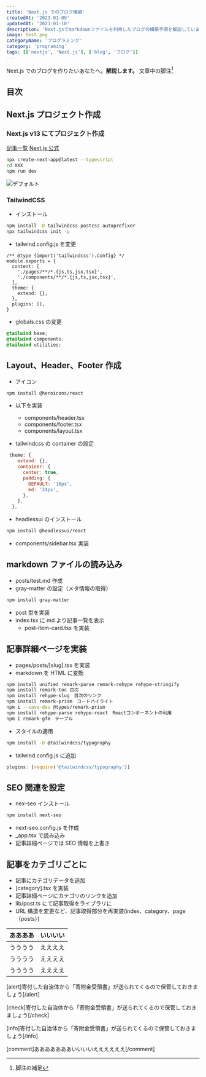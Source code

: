 ```yaml
---
title: 'Next.js でのブログ構築'
createdAt: '2023-01-09'
updatedAt: '2023-01-10'
description: 'Next.jsでmarkdownファイルを利用したブログの構築手順を解説しています。'
image: test.png
categoryName: 'プログラミング'
category: 'programing'
tags: [['nextjs', 'Next.js'], ['blog', 'ブログ']]
---
```


Next.js でのブログを作りたいあなたへ。**解説します。**
文章中の脚注[^1]

## 目次

## Next.js プロジェクト作成

### Next.js v13 にてプロジェクト作成

[記事一覧](/)
[Next.js 公式](https://nextjs.org/docs/getting-started)

```bash
npx create-next-app@latest --typescript
cd XXX
npm run dev
```

![デフォルト](/test.png)

### TailwindCSS

- インストール

```bash
npm install -D tailwindcss postcss autoprefixer
npx tailwindcss init -p
```

- tailwind.config.js を変更

```js[class="line-numbers"]
/** @type {import('tailwindcss').Config} */
module.exports = {
  content: [
    './pages/**/*.{js,ts,jsx,tsx}',
    './components/**/*.{js,ts,jsx,tsx}',
  ],
  theme: {
    extend: {},
  },
  plugins: [],
}
```

- globals.css の変更

```css
@tailwind base;
@tailwind components;
@tailwind utilities;
```

## Layout、Header、Footer 作成

- アイコン

```bash
npm install @heroicons/react
```

- 以下を実装

  - components/header.tsx
  - components/footer.tsx
  - components/layout.tsx

- tailwindcss の container の設定

```js
 theme: {
    extend: {},
    container: {
      center: true,
      padding: {
        DEFAULT: '16px',
        md: '24px',
      },
    },
  },
```

- headlessui のインストール

```bash
npm install @headlessui/react
```

- components/sidebar.tsx 実装

## markdown ファイルの読み込み

- posts/test.md 作成
- gray-matter の設定（メタ情報の取得）

```bash
npm install gray-matter
```

- post 型を実装
- index.tsx に md より記事一覧を表示
  - post-item-card.tsx を実装

## 記事詳細ページを実装

- pages/posts/[slug].tsx を実装
- markdown を HTML に変換

```bash
npm install unified remark-parse remark-rehype rehype-stringify
npm install remark-toc 目次
npm install rehype-slug　目次のリンク
npm install remark-prism　コードハイライト
npm i --save-dev @types/remark-prism
npm install rehype-parse rehype-react　Reactコンポーネントの利用
npm i remark-gfm　テーブル
```

- スタイルの適用

```bash
npm install -D @tailwindcss/typography
```

- tailwind.config.js に追加

```js
plugins: [require('@tailwindcss/typography')]
```

## SEO 関連を設定

- nex-seo インストール

```bash
npm install next-seo
```

- next-seo.config.js を作成
- \_app.tsx で読み込み
- 記事詳細ページでは SEO 情報を上書き

## 記事をカテゴリごとに

- 記事にカテゴリデータを追加
- [category].tsx を実装
- 記事詳細ページにカテゴリのリンクを追加
- lib/post.ts にて記事取得をライブラリに
- URL 構造を変更など、記事取得部分を再実装(index、category、page（posts）)

| ああああ | いいいい |
| -------- | -------- |
| うううう | ええええ |
| うううう | ええええ |
| うううう | ええええ |

[alert]寄付した自治体から「寄附金受領書」が送られてくるので保管しておきましょう[/alert]

[check]寄付した自治体から「寄附金受領書」が送られてくるので保管しておきましょう[/check]

[info]寄付した自治体から「寄附金受領書」が送られてくるので保管しておきましょう[/info]

[comment]あああああああいいいいええええええ[/comment]

[^1]: 脚注の補足
